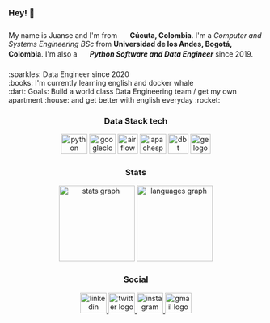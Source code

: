 <h3 align="left">Hey! 👋</h3>

###
<p align="left">My name is Juanse and I'm from <img src="https://cdn-icons-png.flaticon.com/512/323/323343.png" width="17" />  <strong>Cúcuta, Colombia</strong>. I'm  a <em>Computer and Systems Engineering BSc</em> from <strong>Universidad de los Andes, Bogotá, Colombia</strong>. I'm also a <img src="https://cdn-icons-png.flaticon.com/512/5968/5968350.png" width="17" /> <em><strong>Python Software and Data Engineer</strong></em> since 2019.</p> 

###
<p align="left">:sparkles: Data Engineer since 2020<br>:books: I'm currently learning english  and docker whale<br>:dart: Goals: Build a world class Data Engineering team / get my own apartment :house: and get better with english everyday :rocket:</p>


###
<h3 align="center">Data Stack tech</h3>
<div align="center">
  <img src="https://cdn.jsdelivr.net/gh/devicons/devicon/icons/python/python-original.svg" height="40" width="52" alt="python logo"  />
  <img src="https://cdn.jsdelivr.net/gh/devicons/devicon/icons/googlecloud/googlecloud-original.svg" height="40" width="52" alt="googlecloud logo"  />
  <img src="https://airflow.apache.org/docs/apache-airflow/stable/_images/pin_large.png" height="40" width="40" alt="airflow logo"  />
  <img src="https://upload.wikimedia.org/wikipedia/commons/thumb/f/f3/Apache_Spark_logo.svg/1200px-Apache_Spark_logo.svg.png" height="40" width="52" alt="apachespark logo"  />
  <img src="https://seeklogo.com/images/D/dbt-logo-500AB0BAA7-seeklogo.com.png" height="40" width="40" alt="dbt logo" />
  <img src="https://greatexpectations.io/static/protag-f9bde762a58323b62e2c19c514c74ba8.png" height="40" width="40" alt="ge logo" />
</div>


###
<h3 align="center">Stats</h3>
<div align="center">
  <img src="https://github-readme-stats.vercel.app/api?hide_title=false&hide_rank=false&show_icons=true&include_all_commits=true&count_private=true&disable_animations=false&theme=dracula&hide_border=false&username=jsgomez14" height="150" alt="stats graph"  />
  <img src="https://github-readme-stats.vercel.app/api/top-langs?hide_title=false&layout=compact&card_width=320&langs_count=5&theme=dracula&hide_border=false&username=jsgomez14" height="150" alt="languages graph"  />
  
</div>

###
<h3 align="center">Social</h3>
<div align="center">
  <a href="https://www.linkedin.com/in/jsgomez14/" target="_blank">
    <img src="https://raw.githubusercontent.com/maurodesouza/profile-readme-generator/master/src/assets/icons/social/linkedin/default.svg" width="52" height="40" alt="linkedin logo"  />
  </a>
  <a href="https://twitter.com/jsgomez12" target="_blank">
    <img src="https://raw.githubusercontent.com/maurodesouza/profile-readme-generator/master/src/assets/icons/social/twitter/default.svg" width="52" height="40" alt="twitter logo"  />
  </a>
  <a href="https://www.instagram.com/jsgomez12/" target="_blank">
    <img src="https://raw.githubusercontent.com/maurodesouza/profile-readme-generator/master/src/assets/icons/social/instagram/default.svg" width="52" height="40" alt="instagram logo"  />
  </a>
  <a href="juancgomdotpad@gmail.com" target="_blank">
    <img src="https://raw.githubusercontent.com/maurodesouza/profile-readme-generator/master/src/assets/icons/social/gmail/default.svg" width="52" height="40" alt="gmail logo"  />
  </a>
</div>
